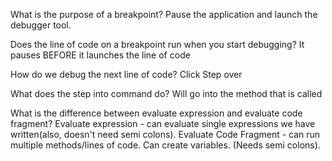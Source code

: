 What is the purpose of a breakpoint?
Pause the application and launch the debugger tool.

Does the line of code on a breakpoint run when you start debugging?
It pauses BEFORE it launches the line of code

How do we debug the next line of code?
Click Step over


What does the step into command do?
Will go into the method that is called


What is the difference between evaluate expression and evaluate code fragment?
Evaluate expression -  can evaluate single expressions we have written(also, doesn't need semi colons).
Evaluate Code Fragment - can run multiple methods/lines of code. Can create variables. (Needs semi colons).
